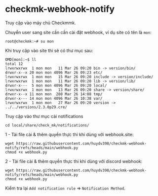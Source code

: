 # checkmk-webhook-notify

Truy cập vào máy chủ Checkmmk.

Chuyển user sang site cần cần cài đặt webhook, ví dụ site có tên là `mon`:
```
root@checkmk:~# su mon
```

Khi truy cập vào site thì sẽ có thư mục sau:
```
OMD[mon]:~$ ll
total 12
lrwxrwxrwx  1 mon mon   11 Mar 26 09:20 bin -> version/bin/
drwxr-x--x 20 mon mon 4096 Mar 26 09:23 etc/
lrwxrwxrwx  1 mon mon   15 Mar 26 09:20 include -> version/include/
lrwxrwxrwx  1 mon mon   11 Mar 26 09:20 lib -> version/lib/
drwxr-x---  5 mon mon 4096 Mar 26 09:20 local/
lrwxrwxrwx  1 mon mon   13 Mar 26 09:20 share -> version/share/
drwxr-x--x 11 mon mon  280 Mar 26 14:08 tmp/
drwxr-x--- 14 mon mon 4096 Mar 26 10:38 var/
lrwxrwxrwx  1 mon mon   27 Mar 26 09:20 version -> ../../versions/2.3.0p29.cre/
```

Truy cập vào thư mục cài notifications

```
cd local/share/check_mk/notifications/
```

1 - Tải file cài & thêm quyền thực thi khi dùng với webhook.site:
```
wget https://raw.githubusercontent.com/huydv398/checkmk-webhook-notify/refs/heads/main/webhook.py
chmod +x webhook.py
```

2 - Tải file cài & thêm quyền thực thi khi dùng với discord webhook:
```
wget https://raw.githubusercontent.com/huydv398/checkmk-webhook-notify/refs/heads/main/webhook.py
chmod +x webhook.py
```
Kiểm tra lại `Add notification rule` => `Notification Method`.
